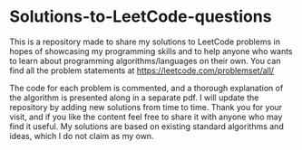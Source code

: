 # Solutions-to-LeetCode-questions

This is a repository made to share my solutions to LeetCode problems in hopes of showcasing my programming skills and to help anyone who wants to learn about programming algorithms/languages on their own. You can find all the problem statements at https://leetcode.com/problemset/all/

The code for each problem is commented, and a thorough explanation of the algorithm is presented along in a separate pdf. I will update the repository by adding new solutions from time to time. Thank you for your visit, and if you like the content feel free to share it with anyone who may find it useful. My solutions are based on existing standard algorithms and ideas, which I do not claim as my own.

